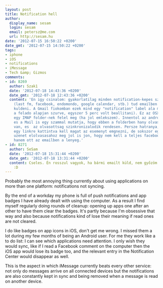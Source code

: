 ```yaml
---
layout: post
title: Notification hell
author:
  display_name: sesam
  login: sesam
  email: petersz@me.com
  url: http://sesam.hu
date: '2012-07-15 16:50:22 +0200'
date_gmt: '2012-07-15 14:50:22 +0200'
tags:
- iphone
- iOS
- notifications
- iMessage
- Tech &amp; Gizmos
comments:
- id: 8269
  author: Szak1
  date: '2012-07-18 14:43:36 +0200'
  date_gmt: '2012-07-18 12:43:36 +0200'
  content: 'En igy csinalom: gyakorlatilag minden notification-kepes szolgaltatas
    (last fm, facebook, endomondo, google calendar, stb.) tud emailben is notificationt
    kuldeni. A Gmail fiokomban ezek mind egy "notification" label ala mennek (gyakorlatilag
    a felado alapjan szurve, egyszer 5 perc volt beallitani). Ez az OSX mail app-jaban
    egy IMAP folder-nek felel meg (ha jol emlekszem). Innentol az androidos telefonom
    es a Mail is egy szammal mutatja, hogy ebben a folderben hany olvasatlan uzenet
    van, es  az olvasottsag szinkronizalodik rendesen. Persze hatranya, hogy az emailekben
    egy linkre kattintva kell magat az esemenyt emgnezni, de sokszor egy facebook
    uzenet elolvasasahoz meg jol is jon, hogy nem kell a teljes facebookot betolteni,
    hanem ott az emailben a lenyeg.'
- id: 8271
  author: SeSam
  date: '2012-07-18 15:31:44 +0200'
  date_gmt: '2012-07-18 13:31:44 +0200'
  content: Cseles. Én rosszul vagyok, ha bármi emailt küld, nem győzöm letiltani.
    :D
---
```


Probably the most annoying thing currently about using applications on more than one platform: notifications not syncing.

By the end of a workday my phone is full of push notifications and app badges I have already dealt with using the computer. As a result I find myself regularly doing rounds of cleanup: opening up apps one after an other to have them clear the badges. It's partly because I'm obsessive that way and also because notifications kind of lose their meaning if read ones are not cleared.

I do like badges on app icons in iOS, don't get me wrong. I missed them a lot during my few months of being an Android user. For me they work like a to do list: I can see which applications need attention. I only wish they would sync, like if I read a Facebook comment on the computer then the iOS app would lose its badge too, and the relevant entry in the Notification Center would disappear as well.

This is the aspect in which iMessage currently beats every other service: not only do messages arrive on all connected devices but the notifications are also constantly kept in sync and being removed when a message is read on another device.
